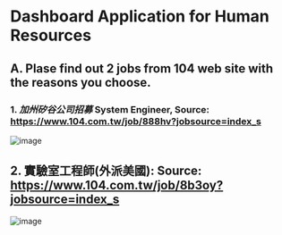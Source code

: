 # Dashboard Application for Human Resources

## A. Plase find out 2 jobs from 104 web site with the reasons you choose.

### 1. *加州矽谷公司招募* System Engineer, Source: https://www.104.com.tw/job/888hv?jobsource=index_s

![image](https://github.com/user-attachments/assets/4423942b-42ce-45c3-a35a-7cd1c0101068)

## 2. 實驗室工程師(外派美國): Source: https://www.104.com.tw/job/8b3oy?jobsource=index_s

![image](https://github.com/user-attachments/assets/e6991410-a777-4539-abf1-868f704dca17)



